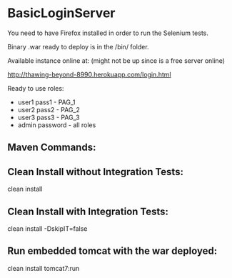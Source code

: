 # BasicLoginServer
You need to have Firefox installed in order to run the Selenium tests.

Binary .war ready to deploy is in the /bin/ folder.

Available instance online at: (might not be up since is a free server online)

http://thawing-beyond-8990.herokuapp.com/login.html 

Ready to use roles:

   * user1 pass1    - PAG_1
   * user2 pass2    - PAG_2
   * user3 pass3    - PAG_3
   * admin password - all roles

Maven Commands:
--------------------------------------
Clean Install without Integration Tests:
--------------------------------------
clean install 


Clean Install with Integration Tests:
--------------------------------------
clean install -DskipIT=false


Run embedded tomcat with the war deployed:
--------------------------------------
clean install tomcat7:run
